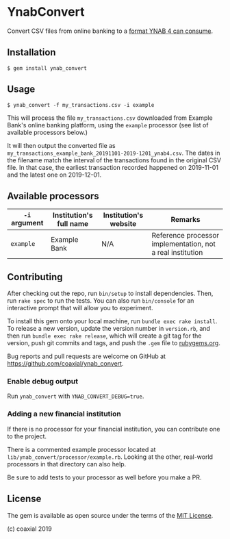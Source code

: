 # YnabConvert

Convert CSV files from online banking to a [format YNAB 4 can consume](https://docs.youneedabudget.com/article/921-formatting-csv-file).

## Installation

    $ gem install ynab_convert

## Usage

```shell
$ ynab_convert -f my_transactions.csv -i example
```

This will process the file `my_transactions.csv` downloaded from Example Bank's
online banking platform, using the `example` processor (see list of available
processors below.)

It will then output the converted file as
`my_transactions_example_bank_20191101-2019-1201_ynab4.csv`. The dates in the
filename match the interval of the transactions found in the original CSV file.
In that case, the earliest transaction recorded happened on 2019-11-01 and the
latest one on 2019-12-01.

## Available processors

`-i` argument | Institution's full name | Institution's website | Remarks
---|---|---|---
`example` | Example Bank | N/A | Reference processor implementation, not a real institution

## Contributing

After checking out the repo, run `bin/setup` to install dependencies. Then, run
`rake spec` to run the tests. You can also run `bin/console` for an interactive
prompt that will allow you to experiment.

To install this gem onto your local machine, run `bundle exec rake install`. To
release a new version, update the version number in `version.rb`, and then run
`bundle exec rake release`, which will create a git tag for the version, push
git commits and tags, and push the `.gem` file to
[rubygems.org](https://rubygems.org).

Bug reports and pull requests are welcome on GitHub at
https://github.com/coaxial/ynab_convert.

### Enable debug output

Run `ynab_convert` with `YNAB_CONVERT_DEBUG=true`.

### Adding a new financial institution

If there is no processor for your financial institution, you can contribute one
to the project.

There is a commented example processor located at
`lib/ynab_convert/processor/example.rb`. Looking at the other, real-world
processors in that directory can also help.

Be sure to add tests to your processor as well before you make a PR.

## License

The gem is available as open source under the terms of the [MIT
License](https://opensource.org/licenses/MIT).

(c) coaxial 2019
